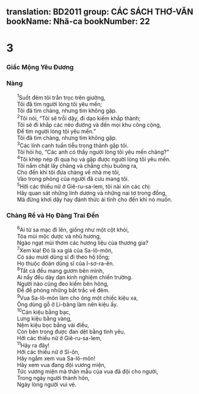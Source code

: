translation: BD2011
group: CÁC SÁCH THƠ-VĂN
bookName: Nhã-ca 
bookNumber: 22
-------

<div class="title"><h1>3</h1><h3>Giấc Mộng Yêu Ðương</h3><h3>Nàng</h3></div>
<span class="verse nha_3_1">  <sup>1</sup>Suốt đêm tôi trằn trọc trên giường,<br/>  Tôi đã tìm người lòng tôi yêu mến;<br/>  Tôi đã tìm chàng, nhưng tìm không gặp.<br/></span>
<span class="verse nha_3_2">  <sup>2</sup>Tôi nói, “Tôi sẽ trỗi dậy, đi dạo kiếm khắp thành;<br/>  Tôi sẽ đi khắp các nẻo đường và đến mọi khu công cộng,<br/>  Ðể tìm người lòng tôi yêu mến.”<br/>  Tôi đã tìm chàng, nhưng tìm không gặp.<br/></span>
<span class="verse nha_3_3">  <sup>3</sup>Các lính canh tuần tiễu trong thành gặp tôi.<br/>  Tôi hỏi họ, “Các anh có thấy người lòng tôi yêu mến chăng?”<br/></span>
<span class="verse nha_3_4">  <sup>4</sup>Tôi khép nép đi qua họ và gặp được người lòng tôi yêu mến.<br/>  Tôi nắm chặt lấy chàng và chẳng chịu buông ra,<br/>  Cho đến khi tôi đưa chàng về nhà mẹ tôi,<br/>  Vào trong phòng của người đã cưu mang tôi.<br/></span>
<span class="verse nha_3_5">  <sup>5</sup>Hỡi các thiếu nữ ở Giê-ru-sa-lem, tôi nài xin các chị:<br/>  Hãy quan sát những linh dương và những nai tơ trong đồng,<br/>  Mà đừng khơi dậy hay đánh thức ái tình cho đến khi nó muốn.<br/></span>
<div class="title"><h3>Chàng Rể và Họ Ðàng Trai Ðến</h3></div>
<span class="verse nha_3_6">  <sup>6</sup>Ai từ sa mạc đi lên, giống như một cột khói,<br/>  Tỏa mùi mộc dược và nhũ hương,<br/>  Ngào ngạt mùi thơm các hương liệu của thương gia?<br/></span>
<span class="verse nha_3_7">  <sup>7</sup>Xem kìa! Ðó là xa giá của Sa-lô-môn,<br/>  Có sáu mươi dũng sĩ đi theo hộ tống;<br/>  Họ thuộc đoàn dũng sĩ của I-sơ-ra-ên.<br/></span>
<span class="verse nha_3_8">  <sup>8</sup>Tất cả đều mang gươm bên mình,<br/>  Ai nấy đều dày dạn kinh nghiệm chiến trường.<br/>  Người nào cũng đeo kiếm bên hông,<br/>  Ðể đề phòng những bất trắc về đêm.<br/></span>
<span class="verse nha_3_9">  <sup>9</sup>Vua Sa-lô-môn làm cho ông một chiếc kiệu xa,<br/>  Ông dùng gỗ ở Li-băng làm nên kiệu ấy.<br/></span>
<span class="verse nha_3_10">  <sup>10</sup>Cán kiệu bằng bạc,<br/>  Lưng kiệu bằng vàng,<br/>  Nệm kiệu bọc bằng vải điều,<br/>  Còn bên trong được đan dệt bằng tình yêu.<br/>  Hỡi các thiếu nữ ở Giê-ru-sa-lem,<br/></span>
<span class="verse nha_3_11">  <sup>11</sup>Hãy ra đây!<br/>  Hỡi các thiếu nữ ở Si-ôn,<br/>  Hãy ngắm xem vua Sa-lô-môn!<br/>  Hãy xem vua đang đội vương miện,<br/>  Tức vương miện mà thân mẫu của vua đã đội cho người,<br/>  Trong ngày người thành hôn,<br/>  Ngày lòng người vui vẻ.<br/></span>

